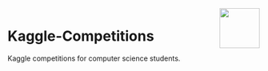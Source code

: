 <img align="right" width="80" height="80" src="https://github.com/cs-MohamedAyman/Kaggle-Competitions/blob/main/organizations-logos/kaggle.jpg">

# Kaggle-Competitions
Kaggle competitions for computer science students.
